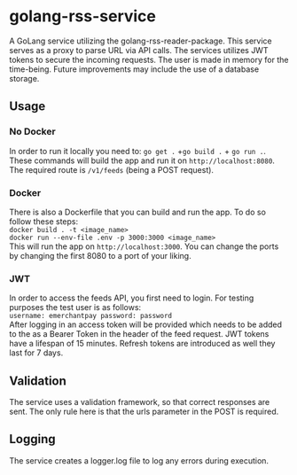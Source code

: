 # golang-rss-service
A GoLang service utilizing the golang-rss-reader-package. This service serves as a proxy to parse URL via API calls. The services utilizes JWT tokens to secure the incoming requests. The user is made in memory for the time-being. Future improvements may include the use of a database storage. 

## Usage

### No Docker
In order to run it locally you need to:
`go get .` +`go build .` + `go run .`. These commands will build the app and run it on `http://localhost:8080`. The required route is `/v1/feeds` (being a POST request).

### Docker
There is also a Dockerfile that you can build and run the app. To do so follow these steps: <br/>
`docker build . -t <image_name>` <br/>
`docker run --env-file .env -p 3000:3000 <image_name> ` <br/>
This will run the app on `http://localhost:3000`. You can change the ports by changing the first 8080 to a port of your liking.

### JWT
In order to access the feeds API, you first need to login. For testing purposes the test user is as follows: <br>
`username: emerchantpay password: password` <br>
After logging in an access token will be provided which needs to be added to the as a Bearer Token in the header of the feed request. JWT tokens have a lifespan of 15 minutes. Refresh tokens are introduced as well they last for 7 days.

## Validation
The service uses a validation framework, so that correct responses are sent. The only rule here is that the urls parameter in the POST is required.

## Logging
The service creates a logger.log file to log any errors during execution.
